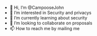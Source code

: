 - 👋 Hi, I’m @CampooseJohn
- 👀 I’m interested in Security and privacys
- 🌱 I’m currently learning about security
- 💞️ I’m looking to collaborate on proposals
- 📫 How to reach me by mailing me

<!---
CampooseJohn/CampooseJohn is a ✨ special ✨ repository because its `README.md` (this file) appears on your GitHub profile.
You can click the Preview link to take a look at your changes.
--->
